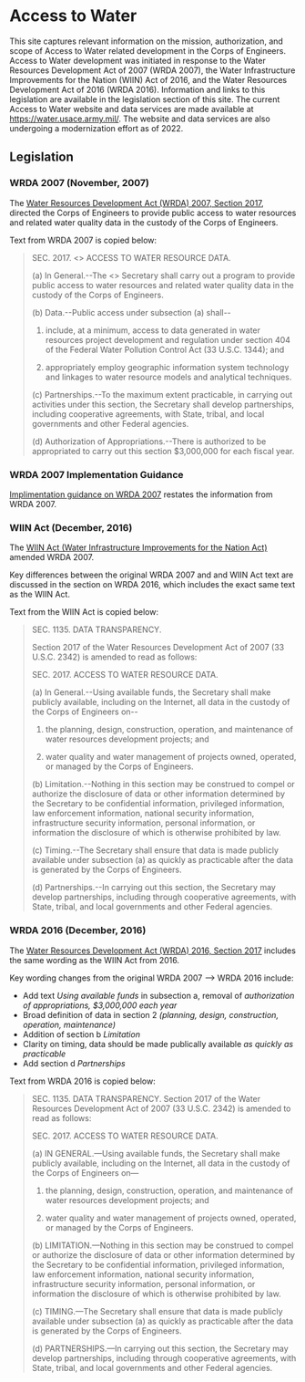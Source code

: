 # Access to Water

This site captures relevant information on the mission, authorization, and scope of Access to Water related development in the Corps of Engineers. Access to Water development was initiated in response to the Water Resources Development Act of 2007 (WRDA 2007), the Water Infrastructure Improvements for the Nation (WIIN) Act of 2016, and the Water Resources Development Act of 2016 (WRDA 2016). Information and links to this legislation are available in the legislation section of this site. The current Access to Water website and data services are made available at https://water.usace.army.mil/. The website and data services are also undergoing a modernization effort as of 2022.

## Legislation

### WRDA 2007 (November, 2007)

The [Water Resources Development Act (WRDA) 2007, Section 2017](https://www.congress.gov/bill/110th-congress/house-bill/1495/text), directed the Corps of Engineers to provide public access to water resources and related water quality data in the custody of the Corps of Engineers.

Text from WRDA 2007 is copied below:

> SEC. 2017. <> ACCESS TO WATER RESOURCE DATA.
>
> (a) In General.--The <> Secretary shall carry out a program to provide public access to water resources and related water quality data in the custody of the Corps of Engineers.
>
> (b) Data.--Public access under subsection (a) shall--
>
> 1.  include, at a minimum, access to data generated in water
>     resources project development and regulation under section 404
>     of the Federal Water Pollution Control Act (33 U.S.C. 1344); and
>
> 2.  appropriately employ geographic information system
>     technology and linkages to water resource models and analytical
>     techniques.
>
> (c) Partnerships.--To the maximum extent practicable, in carrying out activities under this section, the Secretary shall develop partnerships, including cooperative agreements, with State, tribal, and local governments and other Federal agencies.
>
> (d) Authorization of Appropriations.--There is authorized to be appropriated to carry out this section $3,000,000 for each fiscal year.

### WRDA 2007 Implementation Guidance

[Implimentation guidance on WRDA 2007](https://usace.contentdm.oclc.org/utils/getfile/collection/p16021coll5/id/35785) restates the information from WRDA 2007.

### WIIN Act (December, 2016)

The [WIIN Act (Water Infrastructure Improvements for the Nation Act)](https://www.congress.gov/bill/114th-congress/senate-bill/612/text) amended WRDA 2007.

Key differences between the original WRDA 2007 and and WIIN Act text are discussed in the section on WRDA 2016, which includes the exact same text as the WIIN Act.

Text from the WIIN Act is copied below:

> SEC. 1135. DATA TRANSPARENCY.
>
> Section 2017 of the Water Resources Development Act of 2007 (33
> U.S.C. 2342) is amended to read as follows:
>
> SEC. 2017. ACCESS TO WATER RESOURCE DATA.
>
> (a) In General.--Using available funds, the Secretary shall make
> publicly available, including on the Internet, all data in the custody
> of the Corps of Engineers on--
>
> 1.  the planning, design, construction, operation, and maintenance of water resources development projects; and
>
> 2.  water quality and water management of projects owned, operated, or managed by the Corps of Engineers.
>
> (b) Limitation.--Nothing in this section may be construed to compel or
> authorize the disclosure of data or other information
> determined by the Secretary to be confidential information, privileged
> information, law enforcement information, national security information,
> infrastructure security information, personal information, or
> information the disclosure of which is otherwise prohibited by law.
>
> (c) Timing.--The Secretary shall ensure that data is made publicly available under subsection (a) as quickly as practicable after the data is generated by the Corps of Engineers.
>
> (d) Partnerships.--In carrying out this section, the Secretary may
> develop partnerships, including through cooperative agreements, with
> State, tribal, and local governments and other Federal agencies.

### WRDA 2016 (December, 2016)

The [Water Resources Development Act (WRDA) 2016, Section 2017](https://www.congress.gov/114/plaws/publ322/PLAW-114publ322.pdf) includes the same wording as the WIIN Act from 2016.

Key wording changes from the original WRDA 2007 --> WRDA 2016 include:

- Add text _Using available funds_ in subsection a, removal of _authorization of appropriations, $3,000,000 each year_
- Broad definition of data in section 2 _(planning, design, construction, operation, maintenance)_
- Addition of section b _Limitation_
- Clarity on timing, data should be made publically available _as quickly as practicable_
- Add section d _Partnerships_

Text from WRDA 2016 is copied below:

> SEC. 1135. DATA TRANSPARENCY.
> Section 2017 of the Water Resources Development Act of 2007
> (33 U.S.C. 2342) is amended to read as follows:
>
> SEC. 2017. ACCESS TO WATER RESOURCE DATA.
>
> (a) IN GENERAL.—Using available funds, the Secretary shall
> make publicly available, including on the Internet, all data in
> the custody of the Corps of Engineers on—
>
> 1. the planning, design, construction, operation, and
>    maintenance of water resources development projects; and
>
> 2. water quality and water management of projects
>    owned, operated, or managed by the Corps of Engineers.
>
> (b) LIMITATION.—Nothing in this section may be construed
> to compel or authorize the disclosure of data or other information
> determined by the Secretary to be confidential information, privileged information, law enforcement information, national security
> information, infrastructure security information, personal information, or information the disclosure of which is otherwise prohibited
> by law.
>
> (c) TIMING.—The Secretary shall ensure that data is made
> publicly available under subsection (a) as quickly as practicable
> after the data is generated by the Corps of Engineers.
>
> (d) PARTNERSHIPS.—In carrying out this section, the Secretary
> may develop partnerships, including through cooperative agreements, with State, tribal, and local governments and other Federal
> agencies.
